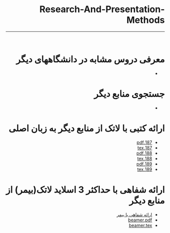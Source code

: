 <div dir="rtl">
  
# Research-And-Presentation-Methods
---

<br>


# معرفی دروس مشابه در دانشگاههای دیگر
- []()

# جستجوی منابع دیگر
- []()

# ارائه کتبی با لاتک از منابع دیگر به زبان اصلی
- [187.pdf](https://github.com/pouryab75/PNU_3991_AR/blob/main/Research-And-Presentation-Methods/22.pdf)
- [187.tex](https://github.com/pouryab75/PNU_3991_AR/blob/main/Research-And-Presentation-Methods/22.tex)
- [188.pdf](https://github.com/pouryab75/PNU_3991_AR/blob/main/Research-And-Presentation-Methods/23.pdf)
- [188.tex](https://github.com/pouryab75/PNU_3991_AR/blob/main/Research-And-Presentation-Methods/23.tex)
- [189.pdf](https://github.com/pouryab75/PNU_3991_AR/blob/main/Research-And-Presentation-Methods/24.pdf)
- [189.tex]()

# ارائه شفاهی با حداکثر 3 اسلاید لاتک(بیمر) از منابع دیگر
- [ارائه شفاهی با بیمر]()
- [beamer.pdf]()
- [beamer.tex]()






